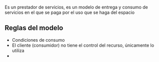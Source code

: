 

Es un prestador de servicios, es un modelo de entrega y consumo de servicios en el que se paga por el uso que se haga del espacio

## Reglas del modelo

-  Condiciones de consumo
- El cliente (consumidor) no tiene el control del recurso, únicamente lo utiliza
-  